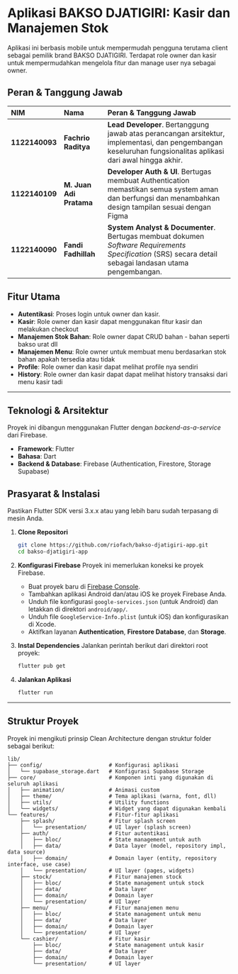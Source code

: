 # Aplikasi BAKSO DJATIGIRI: Kasir dan Manajemen Stok

Aplikasi ini berbasis mobile untuk mempermudah pengguna terutama client sebagai pemilik brand BAKSO DJATIGIRI. Terdapat role owner dan kasir untuk mempermudahkan mengelola fitur dan manage user nya sebagai owner.

## Peran & Tanggung Jawab

| NIM            | Nama                    | Peran & Tanggung Jawab                                                                                                                                        |
| :------------- | :---------------------- | :------------------------------------------------------------------------------------------------------------------------------------------------------------ |
| **1122140093** | **Fachrio Raditya**     | **Lead Developer**. Bertanggung jawab atas perancangan arsitektur, implementasi, dan pengembangan keseluruhan fungsionalitas aplikasi dari awal hingga akhir. |
| **1122140109** | **M. Juan Adi Pratama** | **Developer Auth & UI**. Bertugas membuat Authentication memastikan semua system aman dan berfungsi dan menambahkan design tampilan sesuai dengan Figma       |
| **1122140090** | **Fandi Fadhillah**     | **System Analyst & Documenter**. Bertugas membuat dokumen _Software Requirements Specification_ (SRS) secara detail sebagai landasan utama pengembangan.      |

## Fitur Utama

- **Autentikasi**: Proses login untuk owner dan kasir.
- **Kasir**: Role owner dan kasir dapat menggunakan fitur kasir dan melakukan checkout
- **Manajemen Stok Bahan**: Role owner dapat CRUD bahan - bahan seperti bakso urat dll
- **Manajemen Menu**: Role owner untuk membuat menu berdasarkan stok bahan apakah tersedia atau tidak
- **Profile**: Role owner dan kasir dapat melihat profile nya sendiri
- **History**: Role owner dan kasir dapat dapat melihat history transaksi dari menu kasir tadi

---

## Teknologi & Arsitektur

Proyek ini dibangun menggunakan Flutter dengan _backend-as-a-service_ dari Firebase.

- **Framework**: Flutter
- **Bahasa**: Dart
- **Backend & Database**: Firebase (Authentication, Firestore, Storage Supabase)

## Prasyarat & Instalasi

Pastikan Flutter SDK versi 3.x.x atau yang lebih baru sudah terpasang di mesin Anda.

1.  **Clone Repositori**

    ```bash
    git clone https://github.com/riofach/bakso-djatigiri-app.git
    cd bakso-djatigiri-app
    ```

2.  **Konfigurasi Firebase**
    Proyek ini memerlukan koneksi ke proyek Firebase.

    - Buat proyek baru di [Firebase Console](https://console.firebase.google.com/).
    - Tambahkan aplikasi Android dan/atau iOS ke proyek Firebase Anda.
    - Unduh file konfigurasi `google-services.json` (untuk Android) dan letakkan di direktori `android/app/`.
    - Unduh file `GoogleService-Info.plist` (untuk iOS) dan konfigurasikan di Xcode.
    - Aktifkan layanan **Authentication**, **Firestore Database**, dan **Storage**.

3.  **Instal Dependencies**
    Jalankan perintah berikut dari direktori root proyek:

    ```bash
    flutter pub get
    ```

4.  **Jalankan Aplikasi**

    ```bash
    flutter run
    ```

---

## Struktur Proyek

Proyek ini mengikuti prinsip Clean Architecture dengan struktur folder sebagai berikut:

```
lib/
├── config/                     # Konfigurasi aplikasi
│   └── supabase_storage.dart   # Konfigurasi Supabase Storage
├── core/                       # Komponen inti yang digunakan di seluruh aplikasi
│   ├── animation/              # Animasi custom
│   ├── theme/                  # Tema aplikasi (warna, font, dll)
│   ├── utils/                  # Utility functions
│   └── widgets/                # Widget yang dapat digunakan kembali
└── features/                   # Fitur-fitur aplikasi
    ├── splash/                 # Fitur splash screen
    │   └── presentation/       # UI layer (splash screen)
    ├── auth/                   # Fitur autentikasi
    │   ├── bloc/               # State management untuk auth
    │   ├── data/               # Data layer (model, repository impl, data source)
    │   ├── domain/             # Domain layer (entity, repository interface, use case)
    │   └── presentation/       # UI layer (pages, widgets)
    ├── stock/                  # Fitur manajemen stock
    │   ├── bloc/               # State management untuk stock
    │   ├── data/               # Data layer
    │   ├── domain/             # Domain layer
    │   └── presentation/       # UI layer
    ├── menu/                   # Fitur manajemen menu
    │   ├── bloc/               # State management untuk menu
    │   ├── data/               # Data layer
    │   ├── domain/             # Domain layer
    │   └── presentation/       # UI layer
    └── cashier/                # Fitur kasir
        ├── bloc/               # State management untuk kasir
        ├── data/               # Data layer
        ├── domain/             # Domain layer
        └── presentation/       # UI layer
```
